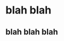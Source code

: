 <html>
    <head>
        <title>blah</title>
</head>

<body>
    <h1>blah blah</h1>
        <h2>blah blah blah</h2>
</body>
</html>